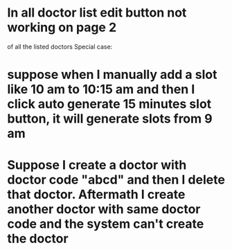 # In all doctor list edit button not working on page 2
 of all the listed doctors
Special case:
# suppose when I manually add a slot like 10 am to 10:15 am and then I click auto generate 15 minutes slot button, it will generate slots from 9 am 

# Suppose I create a doctor with doctor code "abcd" and then I delete that doctor. Aftermath I create another doctor with same doctor code and the system can't create the doctor 
